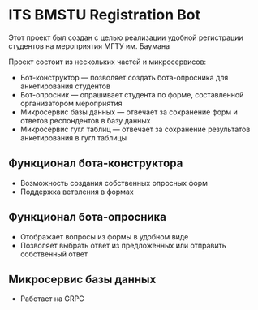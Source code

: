 
# ITS BMSTU Registration Bot

Этот проект был создан с целью реализации удобной регистрации студентов на мероприятия МГТУ им. Баумана

Проект состоит из нескольких частей и микросервисов:

* Бот-конструктор — позволяет создать бота-опросника для анкетирования студентов
* Бот-опросник — опрашивает студента по форме, составленной организатором мероприятия
* Микросервис базы данных — отвечает за сохранение форм и ответов респондентов в базу данных
* Микросервис гугл таблиц — отвечает за сохранение результатов анкетирования в гугл таблицы

## Функционал бота-конструктора

* Возможность создания собственных опросных форм
* Поддержка ветвления в формах

## Функционал бота-опросника

* Отображает вопросы из формы в удобном виде
* Позволяет выбрать ответ из предложенных или отправить собственный ответ

## Микросервис базы данных

* Работает на GRPC
